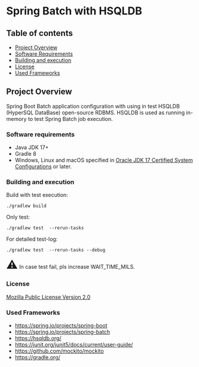# Spring Batch with  HSQLDB

## Table of contents
- [Project Overview](#project-overview)
- [Software Requirements](#software-requirements)
- [Building and execution](#building-and-execution)
- [License](#license)
- [Used Frameworks](#used-frameworks)


## Project Overview
Spring Boot Batch application configuration with using in test HSQLDB (HyperSQL DataBase) open-source RDBMS. 
HSQLDB is used as running in-memory to test Spring Batch job execution.

### Software requirements
- Java JDK 17+
- Gradle 8
- Windows, Linux and macOS specified in
  <a target="_blank" href= https://www.oracle.com/java/technologies/javase/products-doc-jdk17certconfig.html >Oracle JDK 17 Certified System Configurations</a>
  or later.

### Building and execution
Build with test execution:
```
./gradlew build
```
Only test:
```
./gradlew test  --rerun-tasks
```
For detailed test-log:
```
./gradlew test  --rerun-tasks --debug
```

<span style="font-size:30px;">&#9888;</span> In case test fail, pls increase WAIT_TIME_MILS.

### License

<p style="text-align: left;">
<a target="_blank" href=https://www.mozilla.org/en-US/MPL/2.0/>Mozilla Public License
Version 2.0</a>
</p>

### Used Frameworks
- https://spring.io/projects/spring-boot
- https://spring.io/projects/spring-batch
- https://hsqldb.org/
- https://junit.org/junit5/docs/current/user-guide/
- https://github.com/mockito/mockito
- https://gradle.org/
